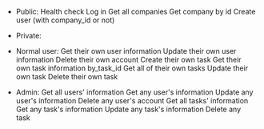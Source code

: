 - Public:
Health check
Log in
Get all companies
Get company by id
Create user (with company_id or not)



- Private:
+ Normal user:
Get their own user information
Update their own user information
Delete their own account
Create their own task
Get their own task information by_task_id
Get all of their own tasks
Update their own task
Delete their own task


+ Admin:
Get all users' information
Get any user's information
Update any user's information
Delete any user's account
Get all tasks' information
Get any task's information
Update any task's information
Delete any task
